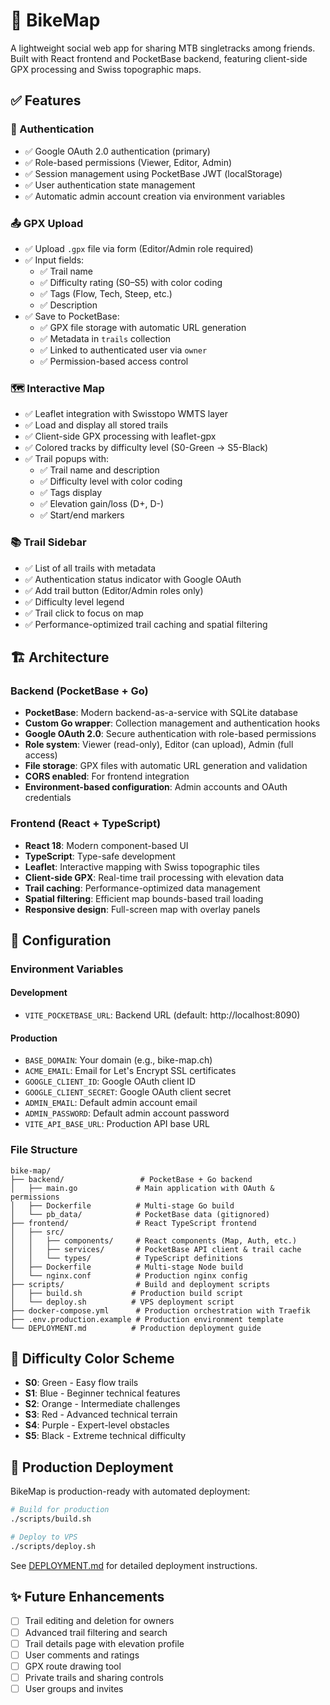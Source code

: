 # 🤘 BikeMap

A lightweight social web app for sharing MTB singletracks among friends. Built with React frontend and PocketBase backend, featuring client-side GPX processing and Swiss topographic maps.

## ✅ Features

### 🔐 Authentication
- ✅ Google OAuth 2.0 authentication (primary)
- ✅ Role-based permissions (Viewer, Editor, Admin)
- ✅ Session management using PocketBase JWT (localStorage)
- ✅ User authentication state management
- ✅ Automatic admin account creation via environment variables

### 📤 GPX Upload
- ✅ Upload `.gpx` file via form (Editor/Admin role required)
- ✅ Input fields:
  - ✅ Trail name
  - ✅ Difficulty rating (S0–S5) with color coding
  - ✅ Tags (Flow, Tech, Steep, etc.)
  - ✅ Description
- ✅ Save to PocketBase:
  - ✅ GPX file storage with automatic URL generation
  - ✅ Metadata in `trails` collection
  - ✅ Linked to authenticated user via `owner`
  - ✅ Permission-based access control

### 🗺️ Interactive Map
- ✅ Leaflet integration with Swisstopo WMTS layer
- ✅ Load and display all stored trails
- ✅ Client-side GPX processing with leaflet-gpx
- ✅ Colored tracks by difficulty level (S0-Green → S5-Black)
- ✅ Trail popups with:
  - ✅ Trail name and description
  - ✅ Difficulty level with color coding
  - ✅ Tags display
  - ✅ Elevation gain/loss (D+, D-)
  - ✅ Start/end markers

### 📚 Trail Sidebar
- ✅ List of all trails with metadata
- ✅ Authentication status indicator with Google OAuth
- ✅ Add trail button (Editor/Admin roles only)
- ✅ Difficulty level legend
- ✅ Trail click to focus on map
- ✅ Performance-optimized trail caching and spatial filtering

## 🏗️ Architecture

### Backend (PocketBase + Go)
- **PocketBase**: Modern backend-as-a-service with SQLite database
- **Custom Go wrapper**: Collection management and authentication hooks
- **Google OAuth 2.0**: Secure authentication with role-based permissions
- **Role system**: Viewer (read-only), Editor (can upload), Admin (full access)
- **File storage**: GPX files with automatic URL generation and validation
- **CORS enabled**: For frontend integration
- **Environment-based configuration**: Admin accounts and OAuth credentials

### Frontend (React + TypeScript)
- **React 18**: Modern component-based UI
- **TypeScript**: Type-safe development
- **Leaflet**: Interactive mapping with Swiss topographic tiles
- **Client-side GPX**: Real-time trail processing with elevation data
- **Trail caching**: Performance-optimized data management
- **Spatial filtering**: Efficient map bounds-based trail loading
- **Responsive design**: Full-screen map with overlay panels

## 🔧 Configuration

### Environment Variables

#### Development
- `VITE_POCKETBASE_URL`: Backend URL (default: http://localhost:8090)

#### Production
- `BASE_DOMAIN`: Your domain (e.g., bike-map.ch)
- `ACME_EMAIL`: Email for Let's Encrypt SSL certificates
- `GOOGLE_CLIENT_ID`: Google OAuth client ID
- `GOOGLE_CLIENT_SECRET`: Google OAuth client secret
- `ADMIN_EMAIL`: Default admin account email
- `ADMIN_PASSWORD`: Default admin account password
- `VITE_API_BASE_URL`: Production API base URL

### File Structure
```
bike-map/
├── backend/                 # PocketBase + Go backend
│   ├── main.go             # Main application with OAuth & permissions
│   ├── Dockerfile          # Multi-stage Go build
│   └── pb_data/            # PocketBase data (gitignored)
├── frontend/               # React TypeScript frontend
│   ├── src/
│   │   ├── components/     # React components (Map, Auth, etc.)
│   │   ├── services/       # PocketBase API client & trail cache
│   │   └── types/          # TypeScript definitions
│   ├── Dockerfile          # Multi-stage Node build
│   └── nginx.conf          # Production nginx config
├── scripts/                # Build and deployment scripts
│   ├── build.sh           # Production build script
│   └── deploy.sh          # VPS deployment script
├── docker-compose.yml      # Production orchestration with Traefik
├── .env.production.example # Production environment template
└── DEPLOYMENT.md          # Production deployment guide
```

## 🎨 Difficulty Color Scheme
- **S0**: Green - Easy flow trails
- **S1**: Blue - Beginner technical features  
- **S2**: Orange - Intermediate challenges
- **S3**: Red - Advanced technical terrain
- **S4**: Purple - Expert-level obstacles
- **S5**: Black - Extreme technical difficulty

## 🚀 Production Deployment

BikeMap is production-ready with automated deployment:

```bash
# Build for production
./scripts/build.sh

# Deploy to VPS
./scripts/deploy.sh
```

See [DEPLOYMENT.md](DEPLOYMENT.md) for detailed deployment instructions.

## ✨ Future Enhancements
- [ ] Trail editing and deletion for owners
- [ ] Advanced trail filtering and search
- [ ] Trail details page with elevation profile
- [ ] User comments and ratings
- [ ] GPX route drawing tool
- [ ] Private trails and sharing controls
- [ ] User groups and invites
